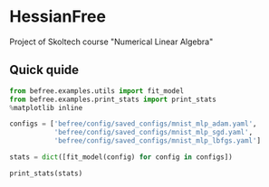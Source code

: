# HessianFree
Project of Skoltech course "Numerical Linear Algebra"




## Quick quide

```python
from befree.examples.utils import fit_model
from befree.examples.print_stats import print_stats
%matplotlib inline

configs = ['befree/config/saved_configs/mnist_mlp_adam.yaml',
           'befree/config/saved_configs/mnist_mlp_sgd.yaml',
           'befree/config/saved_configs/mnist_mlp_lbfgs.yaml']

stats = dict([fit_model(config) for config in configs])

print_stats(stats)
```
